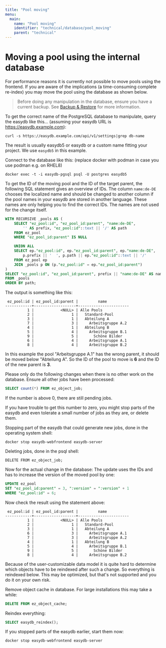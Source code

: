 ```yaml
---
title: "Pool moving"
menu:
  main:
    name: "Pool moving"
    identifier: "technical/database/pool_moving"
    parent: "technical"
---
```

# Moving a pool using the internal database

For performance reasons it is currently not possible to move pools using the frontend. If you are aware of the implications (a time-consuming complete re-index) you may move the pool using the database as shown below.

> Before doing any manipulation in the database, ensure you have a current backup. See [Backup & Restore](../../../sysadmin/backupandrestore/) for more information.

To get the correct name of the PostgreSQL database to manipulate, query the easydb like this... (assuming your easydb URL is https://easydb.example.com):

```
curl -s https://easydb.example.com/api/v1/settings|grep db-name
```

The result is usually easydb5 or easydb or a custom name fitting your project. We use `easydb5` in this example.

Connect to the database like this: (replace docker with podman in case you use podman e.g. on RHEL8)

```
docker exec -t -i easydb-pgsql psql -U postgres easydb5
```

To get the ID of the moving pool and the ID of the target parent, the following SQL statement gives an overview of IDs. The column `name:de-DE` chooses the localized name and should be changed to another column if the pool names in your easydb are stored in another language. These names are only helping you to find the correct IDs. The names are not used for the change itself.

```sql
WITH RECURSIVE _pools AS (
    SELECT "ez_pool:id", "ez_pool_id:parent", "name:de-DE",
        '' AS prefix, "ez_pool:id"::text || '/' AS path
    FROM ez_pool
    WHERE "ez_pool_id:parent" IS NULL

    UNION ALL
    SELECT ep."ez_pool:id", ep."ez_pool_id:parent", ep."name:de-DE",
        p.prefix || '  ', p.path || ep."ez_pool:id"::text || '/'
    FROM ez_pool ep
    JOIN _pools p ON (p."ez_pool:id" = ep."ez_pool_id:parent")
)
SELECT "ez_pool:id", "ez_pool_id:parent", prefix || "name:de-DE" AS name
FROM _pools
ORDER BY path;
```

The output is something like this:
```
 ez_pool:id | ez_pool_id:parent |         name          
------------+-------------------+-----------------------
          1 |            <NULL> | Alle Pools
          2 |                 1 |   Standard-Pool
          3 |                 1 |   Abteilung A
          7 |                 3 |     Arbeitsgruppe A.2
          4 |                 1 |   Abteilung B
          5 |                 4 |     Arbeitsgruppe B.1
          9 |                 5 |       Schöne Bilder
          6 |                 4 |     Arbeitsgruppe A.1
          8 |                 4 |     Arbeitsgruppe B.2
```

In this example the pool "Arbeitsgruppe A.1" has the wrong parent, it should be moved below "Abteilung A". So the ID of the pool to move is **6** and the ID of the new parent is **3**.

Please only do the following changes when there is no other work on the database. Ensure all other jobs have been processed:
```sql
SELECT count(*) FROM ez_object_job;
```
If the number is above 0, there are still pending jobs.

If you have trouble to get this number to zero, you might stop parts of the easydb and even tolerate a small number of jobs as they are, or delete them.

Stopping part of the easydb that could generate new jobs, done in the operating system shell:

```
docker stop easydb-webfrontend easydb-server
```

Deleting jobs, done in the psql shell:

```
DELETE FROM ez_object_job;
```

Now for the actual change in the database: The update uses the IDs and has to increase the version of the moved pool by one:
```sql
UPDATE ez_pool
SET "ez_pool_id:parent" = 3, ":version" = ":version" + 1
WHERE "ez_pool:id" = 6;
```

Now check the result using the statement above:
```
 ez_pool:id | ez_pool_id:parent |         name          
------------+-------------------+-----------------------
          1 |            <NULL> | Alle Pools
          2 |                 1 |   Standard-Pool
          3 |                 1 |   Abteilung A
          6 |                 3 |     Arbeitsgruppe A.1
          7 |                 3 |     Arbeitsgruppe A.2
          4 |                 1 |   Abteilung B
          5 |                 4 |     Arbeitsgruppe B.1
          9 |                 5 |       Schöne Bilder
          8 |                 4 |     Arbeitsgruppe B.2
```

Because of the user-customizable data model it is quite hard to determine which objects have to be reindexed after such a change. So everything is reindexed below. This may be optimized, but that's not supported and you do it on your own risk.

Remove object cache in database. For large installations this may take a while:
```sql
DELETE FROM ez_object_cache;
```

Reindex everything:
```sql
SELECT easydb_reindex();
```

If you stopped parts of the easydb earlier, start them now:

```
docker stop easydb-webfrontend easydb-server
```
